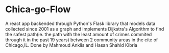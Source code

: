 # Chica-go-Flow
A react app backended through Python's Flask library that models data collected since 2001 as a graph and implements Dijkstra's Algorithm to find the safest path(ie. the path with the least amount of crimes commited through it in the past 19 years) between 2 community areas in the cite of Chicago,IL. Done by Mahmoud Anklis and Hasan Shahid Kibria 
